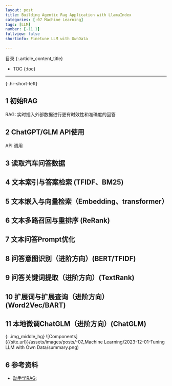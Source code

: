 ```yaml
---
layout: post
title: Building Agentic Rag Application with LlamaIndex
categories: [-07 Machine Learning]
tags: [LLM]
number: [-11.1]
fullview: false
shortinfo: Finetune LLM with OwnData

---
```

目录
{:.article_content_title}


* TOC
{:toc}

---
{:.hr-short-left}

## 1 初始RAG ##

RAG: 实时插入外部数据进行更有时效性和准确度的回答

## 2 ChatGPT/GLM API使用
API 调用

## 3 读取汽车问答数据

## 4 文本索引与答案检索 (TFIDF、BM25)

## 5 文本嵌入与向量检索（Embedding、transformer）

## 6 文本多路召回与重排序 (ReRank)

## 7 文本问答Prompt优化

## 8 问答意图识别（进阶方向）(BERT/TFIDF)

## 9 问答关键词提取（进阶方向）(TextRank)

## 10 扩展词与扩展查询（进阶方向）(Word2Vec/BART)

## 11 本地微调ChatGLM（进阶方向）(ChatGLM)




{: .img_middle_hg}
![Components]({{site.url}}/assets/images/posts/-07_Machine Learning/2023-12-01-Tuning LLM with Own Data/summary.png)



## 6 参考资料 ##
- [动手学RAG](https://www.youtube.com/watch?v=I1cMqYOljPU&list=PLx3f6wnFuyDjtBrzQzJ9LUG0HSrSvUzs3);